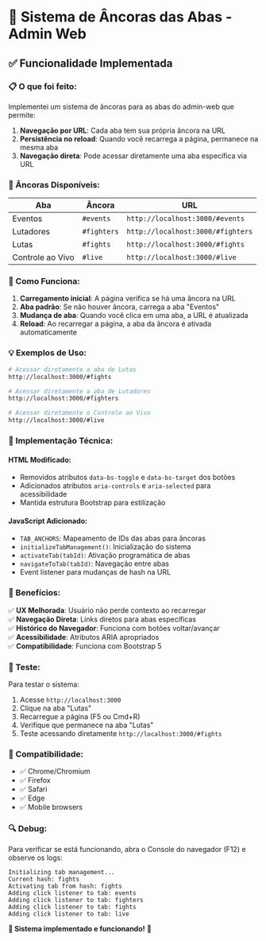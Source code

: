 # 🎯 Sistema de Âncoras das Abas - Admin Web

## ✅ **Funcionalidade Implementada**

### **📋 O que foi feito:**

Implementei um sistema de âncoras para as abas do admin-web que permite:

1. **Navegação por URL**: Cada aba tem sua própria âncora na URL
2. **Persistência no reload**: Quando você recarrega a página, permanece na mesma aba
3. **Navegação direta**: Pode acessar diretamente uma aba específica via URL

### **🔗 Âncoras Disponíveis:**

| Aba | Âncora | URL |
|-----|--------|-----|
| Eventos | `#events` | `http://localhost:3000/#events` |
| Lutadores | `#fighters` | `http://localhost:3000/#fighters` |
| Lutas | `#fights` | `http://localhost:3000/#fights` |
| Controle ao Vivo | `#live` | `http://localhost:3000/#live` |

### **🚀 Como Funciona:**

1. **Carregamento inicial**: A página verifica se há uma âncora na URL
2. **Aba padrão**: Se não houver âncora, carrega a aba "Eventos"
3. **Mudança de aba**: Quando você clica em uma aba, a URL é atualizada
4. **Reload**: Ao recarregar a página, a aba da âncora é ativada automaticamente

### **💡 Exemplos de Uso:**

```bash
# Acessar diretamente a aba de Lutas
http://localhost:3000/#fights

# Acessar diretamente a aba de Lutadores
http://localhost:3000/#fighters

# Acessar diretamente o Controle ao Vivo
http://localhost:3000/#live
```

### **🔧 Implementação Técnica:**

#### **HTML Modificado:**
- Removidos atributos `data-bs-toggle` e `data-bs-target` dos botões
- Adicionados atributos `aria-controls` e `aria-selected` para acessibilidade
- Mantida estrutura Bootstrap para estilização

#### **JavaScript Adicionado:**
- `TAB_ANCHORS`: Mapeamento de IDs das abas para âncoras
- `initializeTabManagement()`: Inicialização do sistema
- `activateTab(tabId)`: Ativação programática de abas
- `navigateToTab(tabId)`: Navegação entre abas
- Event listener para mudanças de hash na URL

### **🎯 Benefícios:**

✅ **UX Melhorada**: Usuário não perde contexto ao recarregar  
✅ **Navegação Direta**: Links diretos para abas específicas  
✅ **Histórico do Navegador**: Funciona com botões voltar/avançar  
✅ **Acessibilidade**: Atributos ARIA apropriados  
✅ **Compatibilidade**: Funciona com Bootstrap 5  

### **🧪 Teste:**

Para testar o sistema:

1. Acesse `http://localhost:3000`
2. Clique na aba "Lutas"
3. Recarregue a página (F5 ou Cmd+R)
4. Verifique que permanece na aba "Lutas"
5. Teste acessando diretamente `http://localhost:3000/#fights`

### **📱 Compatibilidade:**

- ✅ Chrome/Chromium
- ✅ Firefox
- ✅ Safari
- ✅ Edge
- ✅ Mobile browsers

### **🔍 Debug:**

Para verificar se está funcionando, abra o Console do navegador (F12) e observe os logs:

```
Initializing tab management...
Current hash: fights
Activating tab from hash: fights
Adding click listener to tab: events
Adding click listener to tab: fighters
Adding click listener to tab: fights
Adding click listener to tab: live
```

**🎉 Sistema implementado e funcionando!** 🥊 